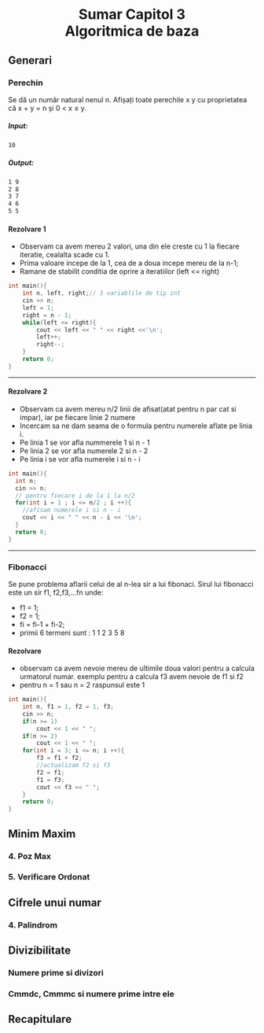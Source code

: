 <h1 align="center">Sumar Capitol 3<br>Algoritmica de baza</h1>

## Generari

### Perechin
Se dă un număr natural nenul n. Afișați toate perechile x y cu proprietatea că x + y = n și 0 < x ≤ y.

##### Input: 
```txt
10
```
##### Output:
```txt
1 9
2 8
3 7
4 6
5 5
```

#### Rezolvare 1
- Observam ca avem mereu 2 valori, una din ele creste cu 1 la fiecare iteratie, cealalta scade cu 1.
- Prima valoare incepe de la 1, cea de a doua incepe mereu de la n-1;
- Ramane de stabilit conditia de oprire a iteratiilor (left <= right)

```cpp
int main(){
    int n, left, right;// 3 variablile de tip int
    cin >> n;
    left = 1;
    right = n - 1;
    while(left <= right){
        cout << left << " " << right <<'\n';
        left++;
        right--;
    }
    return 0;
}
```
---

#### Rezolvare 2
- Observam ca avem mereu n/2 linii de afisat(atat pentru n par cat si impar), iar pe fiecare linie 2 numere
- Incercam sa ne dam seama de o formula pentru numerele aflate pe linia i.
- Pe linia 1 se vor afla nummerele 1 si n - 1
- Pe linia 2 se vor afla numerele 2 si n - 2
- Pe linia i se vor afla numerele i si n - i

```cpp
int main(){
  int n;
  cin >> n;
  // pentru fiecare i de la 1 la n/2
  for(int i = 1 ; i <= n/2 ; i ++){
    //afisam numerele i si n - i
    cout << i << " " << n - i << '\n';
  }
  return 0;
}
```

---

### Fibonacci
Se pune problema aflarii celui de al n-lea sir a lui fibonaci. Sirul lui fibonacci este un sir f1, f2,f3,...fn unde:
- f1 = 1;
- f2 = 1;
- fi = fi-1 + fi-2;
- primii 6 termeni sunt : 1 1 2 3 5 8

#### Rezolvare

- observam ca avem nevoie mereu de ultimile doua valori pentru a calcula urmatorul numar. exemplu pentru a calcula f3 avem nevoie de f1 si f2
- pentru n = 1 sau n = 2 raspunsul este 1
```cpp
int main(){
    int n, f1 = 1, f2 = 1, f3;
    cin >> n;
    if(n >= 1)
        cout << 1 << " ";
    if(n >= 2)
        cout << 1 << " ";
    for(int i = 3; i <= n; i ++){
        f3 = f1 + f2;
        //actualizam f2 si f3
        f2 = f1;
        f1 = f3;
        cout << f3 << " ";
    }
    return 0;
}
```

## Minim Maxim

### 4. Poz Max 

### 5. Verificare Ordonat 

## Cifrele unui numar

### 4. Palindrom 

## Divizibilitate

### Numere prime si divizori

### Cmmdc, Cmmmc si numere prime intre ele

## Recapitulare